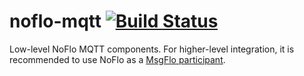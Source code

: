 # noflo-mqtt [![Build Status](https://secure.travis-ci.org/noflo/noflo-mqtt.png?branch=master)](http://travis-ci.org/noflo/noflo-mqtt)

Low-level NoFlo MQTT components. For higher-level integration, it is recommended to use NoFlo as a [MsgFlo participant](https://github.com/msgflo).
